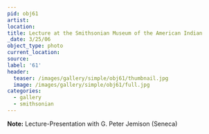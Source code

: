 ```yaml
---
pid: obj61
artist:
location:
title: Lecture at the Smithsonian Museum of the American Indian
_date: 3/25/06
object_type: photo
current_location:
source:
label: '61'
header:
  teaser: /images/gallery/simple/obj61/thumbnail.jpg
  image: /images/gallery/simple/obj61/full.jpg
categories:
  - gallery
  - smithsonian
---
```

**Note:**
Lecture-Presentation with G. Peter Jemison (Seneca)
